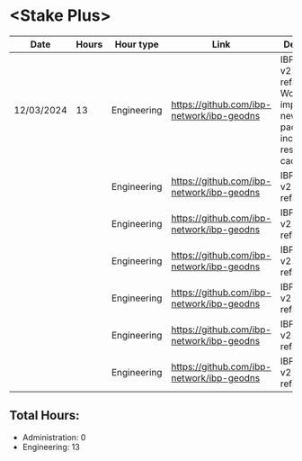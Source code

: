 # \<Stake Plus\>
| Date | Hours | Hour type | Link | Description | 
|---|---|---|---|---|
| 12/03/2024 | 13 | Engineering | https://github.com/ibp-network/ibp-geodns | IBP-GeoDNS v2 (Code refactor) - Working on implementing new monitor package including results caching. 
|  |  | Engineering | https://github.com/ibp-network/ibp-geodns | IBP-GeoDNS v2 (Code refactor) - 
|  |  | Engineering | https://github.com/ibp-network/ibp-geodns | IBP-GeoDNS v2 (Code refactor) - 
|  |  | Engineering | https://github.com/ibp-network/ibp-geodns | IBP-GeoDNS v2 (Code refactor) - 
|  |  | Engineering | https://github.com/ibp-network/ibp-geodns | IBP-GeoDNS v2 (Code refactor) - 
|  |  | Engineering | https://github.com/ibp-network/ibp-geodns | IBP-GeoDNS v2 (Code refactor) - 
|  |  | Engineering | https://github.com/ibp-network/ibp-geodns | IBP-GeoDNS v2 (Code refactor) - 

## Total Hours:
- Administration: 0
- Engineering: 13


